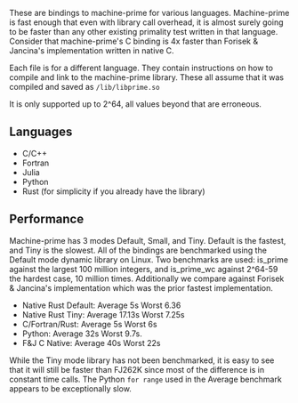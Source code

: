 These are bindings to machine-prime for various languages. Machine-prime is fast enough that even with library call overhead, 
it is almost surely going to be faster than any other existing primality test written in that language. Consider that machine-prime's C binding is 4x faster than Forisek & Jancina's implementation written in native C.

Each file is for a different language. They contain instructions on how to compile and link to the machine-prime library. 
These all assume that it was compiled and saved as `/lib/libprime.so`
 
It is only supported up to 2^64, all values beyond that are erroneous. 

## Languages

- C/C++
- Fortran
- Julia
- Python
- Rust (for simplicity if you already have the library)

## Performance
Machine-prime has 3 modes Default, Small, and Tiny. Default is the fastest, and Tiny is the slowest. All of the bindings are benchmarked using the Default mode dynamic library on Linux. Two benchmarks are used: is_prime against the largest 100 million integers, and is_prime_wc against 2^64-59 the hardest case, 10 million times. Additionally we compare against Forisek & Jancina's implementation which was the prior fastest implementation. 

- Native Rust Default: Average 5s Worst 6.36
- Native Rust Tiny: Average 17.13s Worst 7.25s
- C/Fortran/Rust: Average 5s Worst 6s
- Python: Average 32s Worst 9.7s.
- F&J C Native: Average 40s  Worst 22s

While the Tiny mode library has not been benchmarked, it is easy to see that it will still be faster than FJ262K since most of the
difference is in constant time calls. The Python `for range` used in the Average benchmark appears to be exceptionally slow. 
